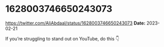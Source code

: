 # 1628003746650243073
https://twitter.com/AliAbdaal/status/1628003746650243073
**Date:** 2023-02-21

If you’re struggling to stand out on YouTube, do this 👇
